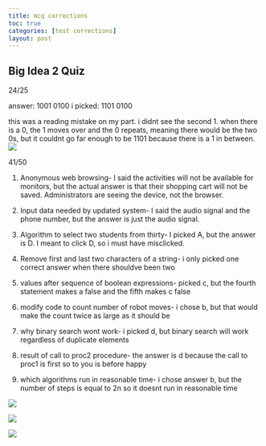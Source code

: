 ```yaml
---
title: mcq corrections
toc: true
categories: [test corrections]
layout: post
---
```


## Big Idea 2 Quiz

24/25

answer: 1001 0100
i picked: 1101 0100

this was a reading mistake on my part. i didnt see the second 1. when there is a 0, the 1 moves over and the 0 repeats, meaning there would be the two 0s, but it couldnt go far enough to be 1101 because there is a 1 in between. 
![]({{site.baseurl}}/images/binarymath.png)


41/50

1. Anonymous web browsing- I said the activities will not be available for monitors, but the actual answer is that their shopping cart will not be saved. Administrators are seeing the device, not the browser.

2. Input data needed by updated system- I said the audio signal and the phone number, but the answer is just the audio signal. 

3. Algorithm to select two students from thirty- I picked A, but the answer is D. I meant to click D, so i must have misclicked.

4. Remove first and last two characters of a string- i only picked one correct answer when there shouldve been two

5. values after sequence of boolean expressions- picked c, but the fourth statement makes a false and the fifth makes c false

6. modify code to count number of robot moves- i chose b, but that would make the count twice as large as it should be 

7. why binary search wont work- i picked d, but binary search will work regardless of duplicate elements

8. result of call to proc2 procedure- the answer is d because the call to proc1 is first so to you is before happy 

9. which algorithms run in reasonable time- i chose answer b, but the number of steps is equal to 2n so it doesnt run in reasonable time





![]({{site.baseurl}}/images/mcqq1.png)

![]({{site.baseurl}}/images/mcqq10.png)

![]({{site.baseurl}}/images/mcqq22.png)




